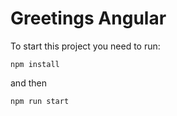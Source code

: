 # Greetings Angular

To start this project you need to run:

```npm install```

and then

```npm run start```

